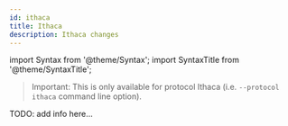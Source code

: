 ```yaml
---
id: ithaca
title: Ithaca
description: Ithaca changes
---
```


import Syntax from '@theme/Syntax';
import SyntaxTitle from '@theme/SyntaxTitle';

> Important: This is only available for protocol Ithaca (i.e. `--protocol ithaca` command line option).

TODO: add info here...